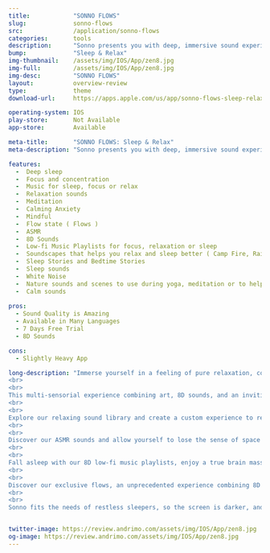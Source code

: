 ```yaml
---
title:            "SONNO FLOWS"
slug:             sonno-flows
src:              /application/sonno-flows
categories:       tools
description:      "Sonno presents you with deep, immersive sound experiences."
bump:             "Sleep & Relax"
img-thumbnail:    /assets/img/IOS/App/zen8.jpg
img-full:         /assets/img/IOS/App/zen8.jpg
img-desc:         "SONNO FLOWS"
layout:           overview-review
type:             theme
download-url:     https://apps.apple.com/us/app/sonno-flows-sleep-relax/id1484570125

operating-system: IOS
play-store:       Not Available
app-store:        Available

meta-title:       "SONNO FLOWS: Sleep & Relax"
meta-description: "Sonno presents you with deep, immersive sound experiences."

features:
  -  Deep sleep
  -  Focus and concentration
  -  Music for sleep, focus or relax
  -  Relaxation sounds
  -  Meditation
  -  Calming Anxiety
  -  Mindful
  -  Flow state ( Flows )
  -  ASMR
  -  8D Sounds
  -  Low-fi Music Playlists for focus, relaxation or sleep
  -  Soundscapes that helps you relax and sleep better ( Camp Fire, Rain, Waves, Forest, and Others)
  -  Sleep Stories and Bedtime Stories
  -  Sleep sounds
  -  White Noise
  -  Nature sounds and scenes to use during yoga, meditation or to help you sleep better
  -  Calm sounds
  
pros:
  - Sound Quality is Amazing
  - Available in Many Languages
  - 7 Days Free Trial 
  - 8D Sounds

cons:
  - Slightly Heavy App

long-description: "Immerse yourself in a feeling of pure relaxation, complete involvement, and enjoyment while entering a true flow state.
<br>
<br>
This multi-sensorial experience combining art, 8D sounds, and an inviting environment, is the first of its kind.
<br>
<br>
Explore our relaxing sound library and create a custom experience to relax, sleep, or improve focus.
<br>
<br>
Discover our ASMR sounds and allow yourself to lose the sense of space and time.
<br>
<br>
Fall asleep with our 8D low-fi music playlists, enjoy a true brain massage and wake up refreshed.
<br>
<br>
Discover our exclusive flows, an unprecedented experience combining 8D sounds in a story that transports you into an immersive atmosphere.
<br>
<br>
Sonno fits the needs of restless sleepers, so the screen is darker, and the buttons are easy to find. It's perfect whether you have trouble falling asleep or you wake up in the middle of the night."


twitter-image: https://review.andrimo.com/assets/img/IOS/App/zen8.jpg
og-image: https://review.andrimo.com/assets/img/IOS/App/zen8.jpg
---
```

